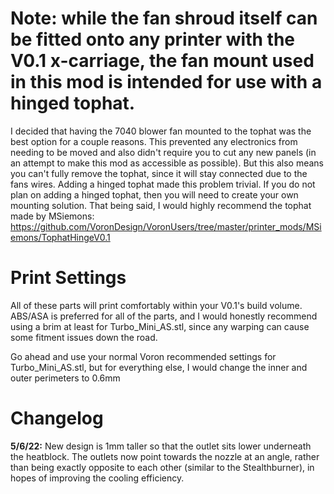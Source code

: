 # Note: while the fan shroud itself can be fitted onto any printer with the V0.1 x-carriage, the fan mount used in this mod is intended for use with a hinged tophat.
I decided that having the 7040 blower fan mounted to the tophat was the best option for a couple reasons. This prevented any electronics from needing to be moved and also didn't require you to cut any new panels (in an attempt to make this mod as accessible as possible). But this also means you can't fully remove the tophat, since it will stay connected due to the fans wires. Adding a hinged tophat made this problem trivial. If you do not plan on adding a hinged tophat, then you will need to create your own mounting solution. That being said, I would highly recommend the tophat made by MSiemons: https://github.com/VoronDesign/VoronUsers/tree/master/printer_mods/MSiemons/TophatHingeV0.1

# Print Settings
All of these parts will print comfortably within your V0.1's build volume. ABS/ASA is preferred for all of the parts, and I would honestly recommend using a brim at least for Turbo_Mini_AS.stl, since any warping can cause some fitment issues down the road.

Go ahead and use your normal Voron recommended settings for Turbo_Mini_AS.stl, but for everything else, I would change the inner and outer perimeters to 0.6mm

# Changelog
**5/6/22:** New design is 1mm taller so that the outlet sits lower underneath the heatblock. The outlets now point towards the nozzle at an angle, rather than being exactly opposite to each other (similar to the Stealthburner), in hopes of improving the cooling efficiency.
